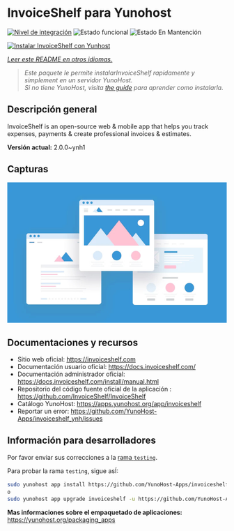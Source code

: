 <!--
Este archivo README esta generado automaticamente<https://github.com/YunoHost/apps/tree/master/tools/readme_generator>
No se debe editar a mano.
-->

# InvoiceShelf para Yunohost

[![Nivel de integración](https://apps.yunohost.org/badge/integration/invoiceshelf)](https://ci-apps.yunohost.org/ci/apps/invoiceshelf/)
![Estado funcional](https://apps.yunohost.org/badge/state/invoiceshelf)
![Estado En Mantención](https://apps.yunohost.org/badge/maintained/invoiceshelf)

[![Instalar InvoiceShelf con Yunhost](https://install-app.yunohost.org/install-with-yunohost.svg)](https://install-app.yunohost.org/?app=invoiceshelf)

*[Leer este README en otros idiomas.](./ALL_README.md)*

> *Este paquete le permite instalarInvoiceShelf rapidamente y simplement en un servidor YunoHost.*  
> *Si no tiene YunoHost, visita [the guide](https://yunohost.org/install) para aprender como instalarla.*

## Descripción general

InvoiceShelf is an open-source web & mobile app that helps you track expenses, payments & create professional invoices & estimates.

**Versión actual:** 2.0.0~ynh1

## Capturas

![Captura de InvoiceShelf](./doc/screenshots/example.jpg)

## Documentaciones y recursos

- Sitio web oficial: <https://invoiceshelf.com>
- Documentación usuario oficial: <https://docs.invoiceshelf.com/>
- Documentación administrador oficial: <https://docs.invoiceshelf.com/install/manual.html>
- Repositorio del código fuente oficial de la aplicación : <https://github.com/InvoiceShelf/InvoiceShelf>
- Catálogo YunoHost: <https://apps.yunohost.org/app/invoiceshelf>
- Reportar un error: <https://github.com/YunoHost-Apps/invoiceshelf_ynh/issues>

## Información para desarrolladores

Por favor enviar sus correcciones a la [rama `testing`](https://github.com/YunoHost-Apps/invoiceshelf_ynh/tree/testing).

Para probar la rama `testing`, sigue asÍ:

```bash
sudo yunohost app install https://github.com/YunoHost-Apps/invoiceshelf_ynh/tree/testing --debug
o
sudo yunohost app upgrade invoiceshelf -u https://github.com/YunoHost-Apps/invoiceshelf_ynh/tree/testing --debug
```

**Mas informaciones sobre el empaquetado de aplicaciones:** <https://yunohost.org/packaging_apps>
